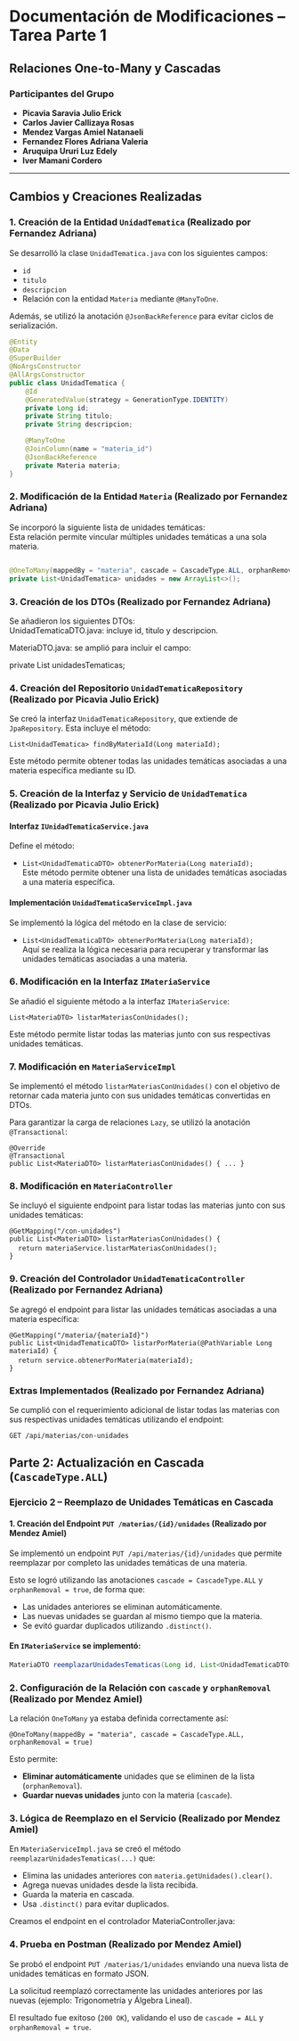 # Documentación de Modificaciones – Tarea Parte 1

## Relaciones One-to-Many y Cascadas

### Participantes del Grupo
- **Picavia Saravia Julio Erick**
- **Carlos Javier Callizaya Rosas**
- **Mendez Vargas Amiel Natanaeli**
- **Fernandez Flores Adriana Valeria**
- **Aruquipa Ururi Luz Edely**
- **Iver Mamani Cordero**

---

## Cambios y Creaciones Realizadas

### 1. Creación de la Entidad `UnidadTematica` (Realizado por Fernandez Adriana)
Se desarrolló la clase `UnidadTematica.java` con los siguientes campos:
- `id`
- `titulo`
- `descripcion`
- Relación con la entidad `Materia` mediante `@ManyToOne`.

Además, se utilizó la anotación `@JsonBackReference` para evitar ciclos de serialización.

```java
@Entity
@Data
@SuperBuilder
@NoArgsConstructor
@AllArgsConstructor
public class UnidadTematica {
    @Id
    @GeneratedValue(strategy = GenerationType.IDENTITY)
    private Long id;
    private String titulo;
    private String descripcion;

    @ManyToOne
    @JoinColumn(name = "materia_id")
    @JsonBackReference
    private Materia materia;
}
```
### 2. Modificación de la Entidad `Materia` (Realizado por Fernandez Adriana)

Se incorporó la siguiente lista de unidades temáticas:  
Esta relación permite vincular múltiples unidades temáticas a una sola materia.

```java

@OneToMany(mappedBy = "materia", cascade = CascadeType.ALL, orphanRemoval = true)
private List<UnidadTematica> unidades = new ArrayList<>();
```

### 3. Creación de los DTOs (Realizado por Fernandez Adriana)
Se añadieron los siguientes DTOs:  
UnidadTematicaDTO.java: incluye id, titulo y descripcion.  

MateriaDTO.java: se amplió para incluir el campo:  

private List<UnidadTematicaDTO> unidadesTematicas;







### 4. Creación del Repositorio `UnidadTematicaRepository` (Realizado por Picavia Julio Erick)

Se creó la interfaz `UnidadTematicaRepository`, que extiende de `JpaRepository`. Esta incluye el método:

`List<UnidadTematica> findByMateriaId(Long materiaId);`

Este método permite obtener todas las unidades temáticas asociadas a una materia específica mediante su ID.







### 5. Creación de la Interfaz y Servicio de `UnidadTematica` (Realizado por Picavia Julio Erick)

#### Interfaz `IUnidadTematicaService.java`
Define el método:
- `List<UnidadTematicaDTO> obtenerPorMateria(Long materiaId);`  
  Este método permite obtener una lista de unidades temáticas asociadas a una materia específica.

#### Implementación `UnidadTematicaServiceImpl.java`
Se implementó la lógica del método en la clase de servicio:
- `List<UnidadTematicaDTO> obtenerPorMateria(Long materiaId);`  
  Aquí se realiza la lógica necesaria para recuperar y transformar las unidades temáticas asociadas a una materia.







### 6. Modificación en la Interfaz `IMateriaService`

Se añadió el siguiente método a la interfaz `IMateriaService`:

`List<MateriaDTO> listarMateriasConUnidades();`

Este método permite listar todas las materias junto con sus respectivas unidades temáticas.







### 7. Modificación en `MateriaServiceImpl`

Se implementó el método `listarMateriasConUnidades()` con el objetivo de retornar cada materia junto con sus unidades temáticas convertidas en DTOs.  

Para garantizar la carga de relaciones `Lazy`, se utilizó la anotación `@Transactional`:

`@Override`  
`@Transactional`  
`public List<MateriaDTO> listarMateriasConUnidades() { ... }`





### 8. Modificación en `MateriaController`

Se incluyó el siguiente endpoint para listar todas las materias junto con sus unidades temáticas:

`@GetMapping("/con-unidades")`  
`public List<MateriaDTO> listarMateriasConUnidades() {`  
&nbsp;&nbsp;&nbsp;&nbsp;`return materiaService.listarMateriasConUnidades();`  
`}`







### 9. Creación del Controlador `UnidadTematicaController` (Realizado por Fernandez Adriana)

Se agregó el endpoint para listar las unidades temáticas asociadas a una materia específica:

`@GetMapping("/materia/{materiaId}")`  
`public List<UnidadTematicaDTO> listarPorMateria(@PathVariable Long materiaId) {`  
&nbsp;&nbsp;&nbsp;&nbsp;`return service.obtenerPorMateria(materiaId);`  
`}`






### Extras Implementados (Realizado por Fernandez Adriana)

Se cumplió con el requerimiento adicional de listar todas las materias con sus respectivas unidades temáticas utilizando el endpoint:

`GET /api/materias/con-unidades`



## Parte 2: Actualización en Cascada (`CascadeType.ALL`)

### Ejercicio 2 – Reemplazo de Unidades Temáticas en Cascada

#### 1. Creación del Endpoint `PUT /materias/{id}/unidades` (Realizado por Mendez Amiel)

Se implementó un endpoint `PUT /api/materias/{id}/unidades` que permite reemplazar por completo las unidades temáticas de una materia.  

Esto se logró utilizando las anotaciones `cascade = CascadeType.ALL` y `orphanRemoval = true`, de forma que:
- Las unidades anteriores se eliminan automáticamente.
- Las nuevas unidades se guardan al mismo tiempo que la materia.
- Se evitó guardar duplicados utilizando `.distinct()`.

#### En `IMateriaService` se implementó:
```java
MateriaDTO reemplazarUnidadesTematicas(Long id, List<UnidadTematicaDTO> nuevasUnidades);
```


### 2. Configuración de la Relación con `cascade` y `orphanRemoval` (Realizado por Mendez Amiel)

La relación `OneToMany` ya estaba definida correctamente así:

`@OneToMany(mappedBy = "materia", cascade = CascadeType.ALL, orphanRemoval = true)`  





Esto permite:  
- **Eliminar automáticamente** unidades que se eliminen de la lista (`orphanRemoval`).  
- **Guardar nuevas unidades** junto con la materia (`cascade`).  

### 3. Lógica de Reemplazo en el Servicio (Realizado por Mendez Amiel)

En `MateriaServiceImpl.java` se creó el método `reemplazarUnidadesTematicas(...)` que:  
- Elimina las unidades anteriores con `materia.getUnidades().clear()`.  
- Agrega nuevas unidades desde la lista recibida.  
- Guarda la materia en cascada.  
- Usa `.distinct()` para evitar duplicados.





Creamos el endpoint en el controlador MateriaController.java:




### 4. Prueba en Postman (Realizado por Mendez Amiel)

Se probó el endpoint `PUT /materias/1/unidades` enviando una nueva lista de unidades temáticas en formato JSON.  

La solicitud reemplazó correctamente las unidades anteriores por las nuevas (ejemplo: Trigonometría y Álgebra Lineal).  

El resultado fue exitoso (`200 OK`), validando el uso de `cascade = ALL` y `orphanRemoval = true`.